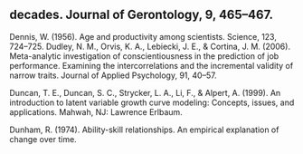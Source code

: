 ## decades. Journal of Gerontology, 9, 465–467.

Dennis, W. (1956). Age and productivity among scientists. Science, 123, 724–725. Dudley, N. M., Orvis, K. A., Lebiecki, J. E., & Cortina, J. M. (2006). Meta-analytic investigation of conscientiousness in the prediction of job performance. Examining the intercorrelations and the incremental validity of narrow traits. Journal of Applied Psychology, 91, 40–57.

Duncan, T. E., Duncan, S. C., Strycker, L. A., Li, F., & Alpert, A. (1999). An introduction to latent variable growth curve modeling: Concepts, issues, and applications. Mahwah, NJ: Lawrence Erlbaum.

Dunham, R. (1974). Ability-skill relationships. An empirical explanation of change over time.